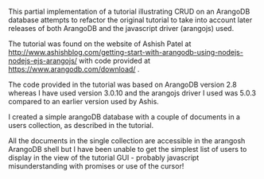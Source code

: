 This partial implementation of a tutorial illustrating CRUD on an ArangoDB
database attempts to refactor the original tutorial to take into account later
releases of both ArangoDB and the javascript driver (arangojs) used.

The tutorial was found on the website of Ashish Patel at
http://www.ashishblog.com/getting-start-with-arangodb-using-nodejs-nodejs-ejs-arangojs/ 
with code provided at https://www.arangodb.com/download/ .

The code provided in the tutorial was based on ArangoDB version 2.8 whereas I have used
version 3.0.10 and the arangojs driver I used was 5.0.3 compared to an earlier version 
used by Ashis.

I created a simple arangoDB database with a couple of documents in a users collection, 
as described in the tutorial.

All the documents in the single collection are accessible in the arangosh ArangoDB shell 
but I have been unable to get the simplest list of users to display in the view of the 
tutorial GUI - probably javascript misunderstanding with promises or use of the cursor!

